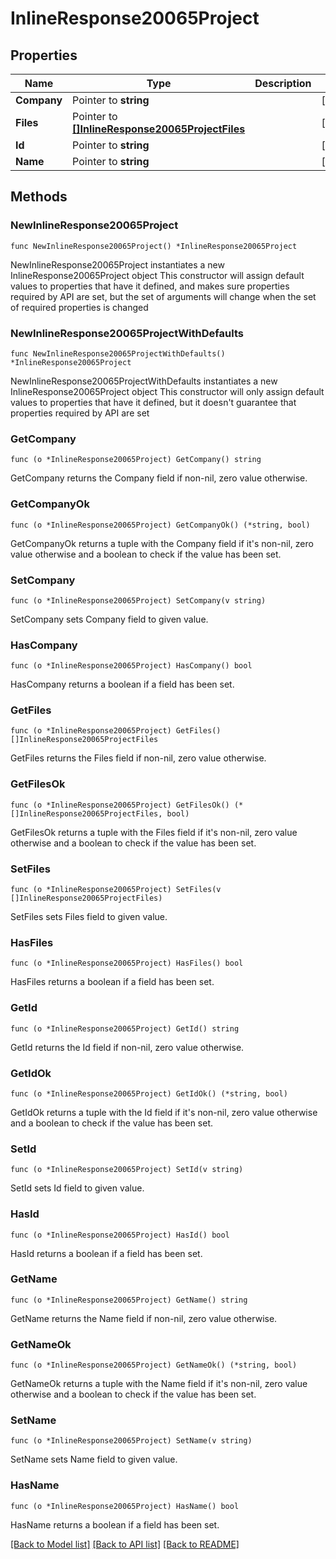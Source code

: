 # InlineResponse20065Project

## Properties

Name | Type | Description | Notes
------------ | ------------- | ------------- | -------------
**Company** | Pointer to **string** |  | [optional] 
**Files** | Pointer to [**[]InlineResponse20065ProjectFiles**](InlineResponse20065ProjectFiles.md) |  | [optional] 
**Id** | Pointer to **string** |  | [optional] 
**Name** | Pointer to **string** |  | [optional] 

## Methods

### NewInlineResponse20065Project

`func NewInlineResponse20065Project() *InlineResponse20065Project`

NewInlineResponse20065Project instantiates a new InlineResponse20065Project object
This constructor will assign default values to properties that have it defined,
and makes sure properties required by API are set, but the set of arguments
will change when the set of required properties is changed

### NewInlineResponse20065ProjectWithDefaults

`func NewInlineResponse20065ProjectWithDefaults() *InlineResponse20065Project`

NewInlineResponse20065ProjectWithDefaults instantiates a new InlineResponse20065Project object
This constructor will only assign default values to properties that have it defined,
but it doesn't guarantee that properties required by API are set

### GetCompany

`func (o *InlineResponse20065Project) GetCompany() string`

GetCompany returns the Company field if non-nil, zero value otherwise.

### GetCompanyOk

`func (o *InlineResponse20065Project) GetCompanyOk() (*string, bool)`

GetCompanyOk returns a tuple with the Company field if it's non-nil, zero value otherwise
and a boolean to check if the value has been set.

### SetCompany

`func (o *InlineResponse20065Project) SetCompany(v string)`

SetCompany sets Company field to given value.

### HasCompany

`func (o *InlineResponse20065Project) HasCompany() bool`

HasCompany returns a boolean if a field has been set.

### GetFiles

`func (o *InlineResponse20065Project) GetFiles() []InlineResponse20065ProjectFiles`

GetFiles returns the Files field if non-nil, zero value otherwise.

### GetFilesOk

`func (o *InlineResponse20065Project) GetFilesOk() (*[]InlineResponse20065ProjectFiles, bool)`

GetFilesOk returns a tuple with the Files field if it's non-nil, zero value otherwise
and a boolean to check if the value has been set.

### SetFiles

`func (o *InlineResponse20065Project) SetFiles(v []InlineResponse20065ProjectFiles)`

SetFiles sets Files field to given value.

### HasFiles

`func (o *InlineResponse20065Project) HasFiles() bool`

HasFiles returns a boolean if a field has been set.

### GetId

`func (o *InlineResponse20065Project) GetId() string`

GetId returns the Id field if non-nil, zero value otherwise.

### GetIdOk

`func (o *InlineResponse20065Project) GetIdOk() (*string, bool)`

GetIdOk returns a tuple with the Id field if it's non-nil, zero value otherwise
and a boolean to check if the value has been set.

### SetId

`func (o *InlineResponse20065Project) SetId(v string)`

SetId sets Id field to given value.

### HasId

`func (o *InlineResponse20065Project) HasId() bool`

HasId returns a boolean if a field has been set.

### GetName

`func (o *InlineResponse20065Project) GetName() string`

GetName returns the Name field if non-nil, zero value otherwise.

### GetNameOk

`func (o *InlineResponse20065Project) GetNameOk() (*string, bool)`

GetNameOk returns a tuple with the Name field if it's non-nil, zero value otherwise
and a boolean to check if the value has been set.

### SetName

`func (o *InlineResponse20065Project) SetName(v string)`

SetName sets Name field to given value.

### HasName

`func (o *InlineResponse20065Project) HasName() bool`

HasName returns a boolean if a field has been set.


[[Back to Model list]](../README.md#documentation-for-models) [[Back to API list]](../README.md#documentation-for-api-endpoints) [[Back to README]](../README.md)


